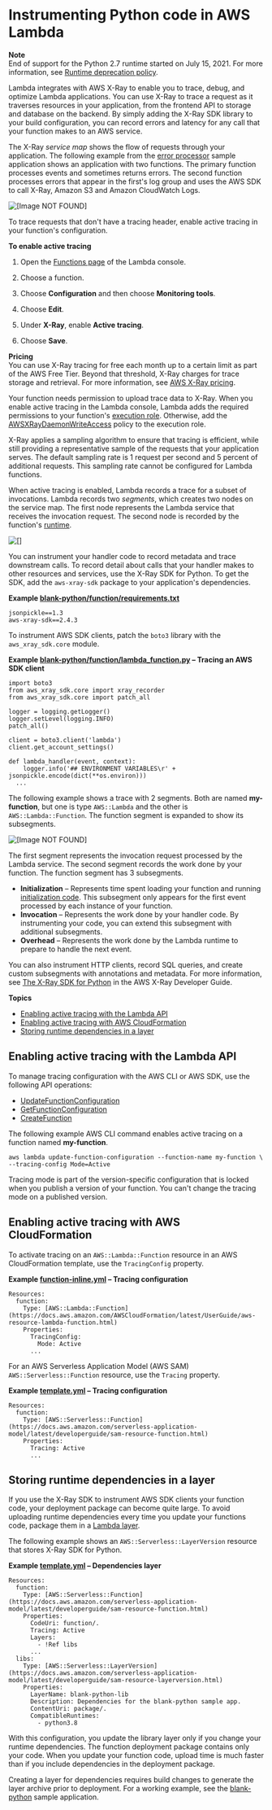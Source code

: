 # Instrumenting Python code in AWS Lambda<a name="python-tracing"></a>

**Note**  
End of support for the Python 2\.7 runtime started on July 15, 2021\. For more information, see [Runtime deprecation policy](lambda-runtimes.md#runtime-support-policy)\.

Lambda integrates with AWS X\-Ray to enable you to trace, debug, and optimize Lambda applications\. You can use X\-Ray to trace a request as it traverses resources in your application, from the frontend API to storage and database on the backend\. By simply adding the X\-Ray SDK library to your build configuration, you can record errors and latency for any call that your function makes to an AWS service\.

The X\-Ray *service map* shows the flow of requests through your application\. The following example from the [error processor](samples-errorprocessor.md) sample application shows an application with two functions\. The primary function processes events and sometimes returns errors\. The second function processes errors that appear in the first's log group and uses the AWS SDK to call X\-Ray, Amazon S3 and Amazon CloudWatch Logs\.

![\[Image NOT FOUND\]](http://docs.aws.amazon.com/lambda/latest/dg/images/sample-errorprocessor-servicemap.png)

To trace requests that don't have a tracing header, enable active tracing in your function's configuration\.

**To enable active tracing**

1. Open the [Functions page](https://console.aws.amazon.com/lambda/home#/functions) of the Lambda console\.

1. Choose a function\.

1. Choose **Configuration** and then choose **Monitoring tools**\.

1. Choose **Edit**\.

1. Under **X\-Ray**, enable **Active tracing**\.

1. Choose **Save**\.

**Pricing**  
You can use X\-Ray tracing for free each month up to a certain limit as part of the AWS Free Tier\. Beyond that threshold, X\-Ray charges for trace storage and retrieval\. For more information, see [AWS X\-Ray pricing](http://aws.amazon.com/xray/pricing/)\.

Your function needs permission to upload trace data to X\-Ray\. When you enable active tracing in the Lambda console, Lambda adds the required permissions to your function's [execution role](lambda-intro-execution-role.md)\. Otherwise, add the [AWSXRayDaemonWriteAccess](https://console.aws.amazon.com/iam/home#/policies/arn:aws:iam::aws:policy/AWSXRayDaemonWriteAccess) policy to the execution role\.

X\-Ray applies a sampling algorithm to ensure that tracing is efficient, while still providing a representative sample of the requests that your application serves\. The default sampling rate is 1 request per second and 5 percent of additional requests\. This sampling rate cannot be configured for Lambda functions\.

When active tracing is enabled, Lambda records a trace for a subset of invocations\. Lambda records two *segments*, which creates two nodes on the service map\. The first node represents the Lambda service that receives the invocation request\. The second node is recorded by the function's [runtime](gettingstarted-concepts.md#gettingstarted-concepts-runtime)\.

![\[\]](http://docs.aws.amazon.com/lambda/latest/dg/images/xray-servicemap-function.png)

You can instrument your handler code to record metadata and trace downstream calls\. To record detail about calls that your handler makes to other resources and services, use the X\-Ray SDK for Python\. To get the SDK, add the `aws-xray-sdk` package to your application's dependencies\.

**Example [blank\-python/function/requirements\.txt](https://github.com/awsdocs/aws-lambda-developer-guide/tree/main/sample-apps/blank-python/function/requirements.txt)**  

```
jsonpickle==1.3
aws-xray-sdk==2.4.3
```

To instrument AWS SDK clients, patch the `boto3` library with the `aws_xray_sdk.core` module\.

**Example [blank\-python/function/lambda\_function\.py](https://github.com/awsdocs/aws-lambda-developer-guide/tree/main/sample-apps/blank-python/function/lambda_function.py) – Tracing an AWS SDK client**  

```
import boto3
from aws_xray_sdk.core import xray_recorder
from aws_xray_sdk.core import patch_all

logger = logging.getLogger()
logger.setLevel(logging.INFO)
patch_all()

client = boto3.client('lambda')
client.get_account_settings()

def lambda_handler(event, context):
    logger.info('## ENVIRONMENT VARIABLES\r' + jsonpickle.encode(dict(**os.environ)))
  ...
```

The following example shows a trace with 2 segments\. Both are named **my\-function**, but one is type `AWS::Lambda` and the other is `AWS::Lambda::Function`\. The function segment is expanded to show its subsegments\.

![\[Image NOT FOUND\]](http://docs.aws.amazon.com/lambda/latest/dg/images/nodejs-xray-timeline.png)

The first segment represents the invocation request processed by the Lambda service\. The second segment records the work done by your function\. The function segment has 3 subsegments\.
+ **Initialization** – Represents time spent loading your function and running [initialization code](foundation-progmodel.md)\. This subsegment only appears for the first event processed by each instance of your function\.
+ **Invocation** – Represents the work done by your handler code\. By instrumenting your code, you can extend this subsegment with additional subsegments\.
+ **Overhead** – Represents the work done by the Lambda runtime to prepare to handle the next event\.

You can also instrument HTTP clients, record SQL queries, and create custom subsegments with annotations and metadata\. For more information, see [The X\-Ray SDK for Python](https://docs.aws.amazon.com/xray/latest/devguide/xray-sdk-python.html) in the AWS X\-Ray Developer Guide\.

**Topics**
+ [Enabling active tracing with the Lambda API](#python-tracing-api)
+ [Enabling active tracing with AWS CloudFormation](#python-tracing-cloudformation)
+ [Storing runtime dependencies in a layer](#python-tracing-layers)

## Enabling active tracing with the Lambda API<a name="python-tracing-api"></a>

To manage tracing configuration with the AWS CLI or AWS SDK, use the following API operations:
+ [UpdateFunctionConfiguration](API_UpdateFunctionConfiguration.md)
+ [GetFunctionConfiguration](API_GetFunctionConfiguration.md)
+ [CreateFunction](API_CreateFunction.md)

The following example AWS CLI command enables active tracing on a function named **my\-function**\.

```
aws lambda update-function-configuration --function-name my-function \
--tracing-config Mode=Active
```

Tracing mode is part of the version\-specific configuration that is locked when you publish a version of your function\. You can't change the tracing mode on a published version\.

## Enabling active tracing with AWS CloudFormation<a name="python-tracing-cloudformation"></a>

To activate tracing on an `AWS::Lambda::Function` resource in an AWS CloudFormation template, use the `TracingConfig` property\.

**Example [function\-inline\.yml](https://github.com/awsdocs/aws-lambda-developer-guide/blob/master/templates/function-inline.yml) – Tracing configuration**  

```
Resources:
  function:
    Type: [AWS::Lambda::Function](https://docs.aws.amazon.com/AWSCloudFormation/latest/UserGuide/aws-resource-lambda-function.html)
    Properties:
      TracingConfig:
        Mode: Active
      ...
```

For an AWS Serverless Application Model \(AWS SAM\) `AWS::Serverless::Function` resource, use the `Tracing` property\.

**Example [template\.yml](https://github.com/awsdocs/aws-lambda-developer-guide/tree/main/sample-apps/blank-nodejs/template.yml) – Tracing configuration**  

```
Resources:
  function:
    Type: [AWS::Serverless::Function](https://docs.aws.amazon.com/serverless-application-model/latest/developerguide/sam-resource-function.html)
    Properties:
      Tracing: Active
      ...
```

## Storing runtime dependencies in a layer<a name="python-tracing-layers"></a>

If you use the X\-Ray SDK to instrument AWS SDK clients your function code, your deployment package can become quite large\. To avoid uploading runtime dependencies every time you update your functions code, package them in a [Lambda layer](configuration-layers.md)\.

The following example shows an `AWS::Serverless::LayerVersion` resource that stores X\-Ray SDK for Python\.

**Example [template\.yml](https://github.com/awsdocs/aws-lambda-developer-guide/tree/main/sample-apps/blank-python/template.yml) – Dependencies layer**  

```
Resources:
  function:
    Type: [AWS::Serverless::Function](https://docs.aws.amazon.com/serverless-application-model/latest/developerguide/sam-resource-function.html)
    Properties:
      CodeUri: function/.
      Tracing: Active
      Layers:
        - !Ref libs
      ...
  libs:
    Type: [AWS::Serverless::LayerVersion](https://docs.aws.amazon.com/serverless-application-model/latest/developerguide/sam-resource-layerversion.html)
    Properties:
      LayerName: blank-python-lib
      Description: Dependencies for the blank-python sample app.
      ContentUri: package/.
      CompatibleRuntimes:
        - python3.8
```

With this configuration, you update the library layer only if you change your runtime dependencies\. The function deployment package contains only your code\. When you update your function code, upload time is much faster than if you include dependencies in the deployment package\.

Creating a layer for dependencies requires build changes to generate the layer archive prior to deployment\. For a working example, see the [blank\-python](https://github.com/awsdocs/aws-lambda-developer-guide/tree/main/sample-apps/blank-python) sample application\.